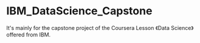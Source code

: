 # IBM_DataScience_Capstone
It's mainly for the capstone project of the Coursera Lesson 《Data Science》offered from IBM.
